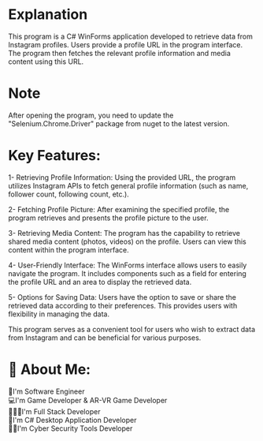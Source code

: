 # Explanation
This program is a C# WinForms application developed to retrieve data from Instagram profiles. Users provide a profile URL in the program interface. The program then fetches the relevant profile information and media content using this URL.

# Note
After opening the program, you need to update the "Selenium.Chrome.Driver" package from nuget to the latest version.

# Key Features:
1- Retrieving Profile Information: Using the provided URL, the program utilizes Instagram APIs to fetch general profile information (such as name, follower count, following count, etc.).

2- Fetching Profile Picture: After examining the specified profile, the program retrieves and presents the profile picture to the user.

3- Retrieving Media Content: The program has the capability to retrieve shared media content (photos, videos) on the profile. Users can view this content within the program interface.

4- User-Friendly Interface: The WinForms interface allows users to easily navigate the program. It includes components such as a field for entering the profile URL and an area to display the retrieved data.

5- Options for Saving Data: Users have the option to save or share the retrieved data according to their preferences. This provides users with flexibility in managing the data.

This program serves as a convenient tool for users who wish to extract data from Instagram and can be beneficial for various purposes.

# 💫 About Me:
💎I'm Software Engineer<br>💻I'm Game Developer & AR-VR Game Developer<br>👨🏻‍💻I'm Full Stack Developer<br>👾I'm C# Desktop Application Developer<br>🕵🏻I'm Cyber Security Tools Developer
